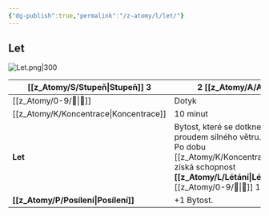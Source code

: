 ```yaml
---
{"dg-publish":true,"permalink":"/z-atomy/l/let/"}
---
```


## Let
![Let.png|300](/img/user/z_img/Let.png)

| [[z_Atomy/S/Stupeň\|Stupeň]] 3     | 2 [[z_Atomy/A/Akce\|Akce]]                                                                                                                                   |
| ---------------- | -------------------------------------------------------------------------------------------------------------------------------------------- |
| [[z_Atomy/0-9/🫱\|🫱]]           | Dotyk                                                                                                                                        |
| [[z_Atomy/K/Koncentrace\|Koncentrace]]  | 10 minut                                                                                                                                     |
| **Let**          | Bytost, které se dotknete, je nadnášena proudem silného větru. <br>Po dobu [[z_Atomy/K/Koncentrace\|Koncentrace]] získá schopnost **[[z_Atomy/L/Létání\|Létání]]** a [[z_Atomy/0-9/🏃\|🏃]] 12 metrů. |
| **[[z_Atomy/P/Posílení\|Posílení]]** | +1 Bytost.                                                                                                                                   |
